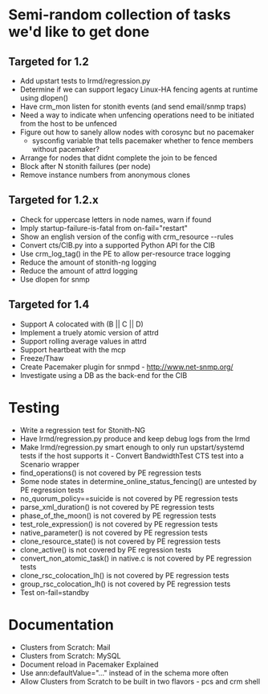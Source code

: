 # Semi-random collection of tasks we'd like to get done

## Targeted for 1.2
- Add upstart tests to lrmd/regression.py
- Determine if we can support legacy Linux-HA fencing agents at runtime using dlopen() 
- Have crm_mon listen for stonith events (and send email/snmp traps)
- Need a way to indicate when unfencing operations need to be initiated from the host to be unfenced
- Figure out how to sanely allow nodes with corosync but no pacemaker
  - sysconfig variable that tells pacemaker whether to fence members without pacemaker?
- Arrange for nodes that didnt complete the join to be fenced
- Block after N stonith failures (per node)
- Remove instance numbers from anonymous clones

## Targeted for 1.2.x

- Check for uppercase letters in node names, warn if found
- Imply startup-failure-is-fatal from on-fail="restart" 
- Show an english version of the config with crm_resource --rules
- Convert cts/CIB.py into a supported Python API for the CIB
- Use crm_log_tag() in the PE to allow per-resource trace logging
- Reduce the amount of stonith-ng logging
- Reduce the amount of attrd logging
- Use dlopen for snmp

## Targeted for 1.4

- Support A colocated with (B || C || D)
- Implement a truely atomic version of attrd
- Support rolling average values in attrd
- Support heartbeat with the mcp
- Freeze/Thaw
- Create Pacemaker plugin for snmpd - http://www.net-snmp.org/
- Investigate using a DB as the back-end for the CIB

# Testing
- Write a regression test for Stonith-NG
- Have lrmd/regression.py produce and keep debug logs from the lrmd
- Make lrmd/regression.py smart enough to only run upstart/systemd tests if the host supports it - Convert BandwidthTest CTS test into a Scenario wrapper
- find_operations() is not covered by PE regression tests
- Some node states in determine_online_status_fencing() are untested by PE regression tests
- no_quorum_policy==suicide is not covered by PE regression tests
- parse_xml_duration() is not covered by PE regression tests
- phase_of_the_moon() is not covered by PE regression tests
- test_role_expression() is not covered by PE regression tests
- native_parameter() is not covered by PE regression tests
- clone_resource_state() is not covered by PE regression tests
- clone_active() is not covered by PE regression tests
- convert_non_atomic_task() in native.c is not covered by PE regression tests
- clone_rsc_colocation_lh() is not covered by PE regression tests
- group_rsc_colocation_lh() is not covered by PE regression tests
- Test on-fail=standby

# Documentation
- Clusters from Scratch: Mail
- Clusters from Scratch: MySQL
- Document reload in Pacemaker Explained
- Use ann:defaultValue="..." instead of <optional> in the schema more often
- Allow Clusters from Scratch to be built in two flavors - pcs and crm shell
